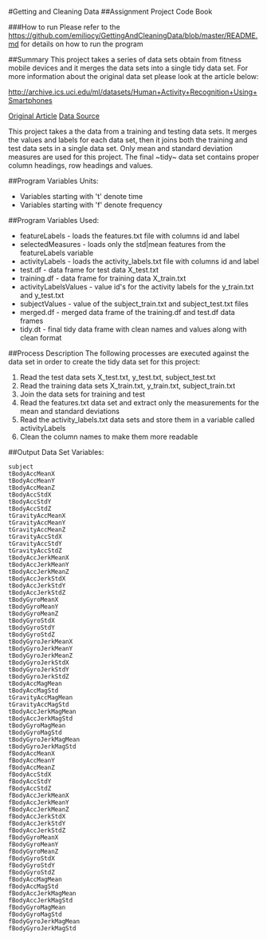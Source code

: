 #Getting and Cleaning Data
##Assignment Project Code Book 

###How to run
Please refer to the https://github.com/emiliocy/GettingAndCleaningData/blob/master/README.md for details on 
how to run the program

##Summary
This project takes a series of data sets obtain from fitness mobile devices and it merges the data sets into a single
tidy data set. For more information about the original data set please look at the article below:

http://archive.ics.uci.edu/ml/datasets/Human+Activity+Recognition+Using+Smartphones 

[Original Article](http://archive.ics.uci.edu/ml/datasets/Human+Activity+Recognition+Using+Smartphones)
[Data Source](https://d396qusza40orc.cloudfront.net/getdata%2Fprojectfiles%2FUCI%20HAR%20Dataset.zip) 

This project takes a the data from a training and testing data sets. It merges the values and labels for each data set, then it 
joins both the training and test data sets in a single data set. Only mean and standard deviation measures are used for this
project. The final ~tidy~ data set contains proper column headings, row headings and values.

##Program Variables Units:
* Variables starting with 't' denote time
* Variables starting with 'f' denote frequency 

##Program Variables Used:
* featureLabels - loads the features.txt file with columns id and label
* selectedMeasures - loads only the std|mean features from the featureLabels variable
* activityLabels - loads the activity_labels.txt file  with columns id and label
* test.df - data frame for test data X_test.txt
* training.df - data frame for training data X_train.txt
* activityLabelsValues - value id's for the activity labels for the y_train.txt and y_test.txt
* subjectValues - value of the subject_train.txt and subject_test.txt files
* merged.df - merged data frame of the training.df and test.df data frames
* tidy.dt - final tidy data frame with clean names and values along with clean format

##Process Description
The following processes are executed against the data set in order to create the tidy data set for this project:

1. Read the test data sets X_test.txt, y_test.txt, subject_test.txt
2. Read the training data sets X_train.txt, y_train.txt, subject_train.txt
3. Join the data sets for training and test
4. Read the features.txt data set and extract only the measurements for the mean and standard deviations
5. Read the activity_labels.txt data sets and store them in a variable called activityLabels
6. Clean the column names to make them more readable


##Output Data Set Variables:
~~~
subject	
tBodyAccMeanX	
tBodyAccMeanY	
tBodyAccMeanZ	
tBodyAccStdX	
tBodyAccStdY	
tBodyAccStdZ	
tGravityAccMeanX	
tGravityAccMeanY	
tGravityAccMeanZ	
tGravityAccStdX	
tGravityAccStdY	
tGravityAccStdZ	
tBodyAccJerkMeanX	
tBodyAccJerkMeanY	
tBodyAccJerkMeanZ	
tBodyAccJerkStdX	
tBodyAccJerkStdY	
tBodyAccJerkStdZ	
tBodyGyroMeanX	
tBodyGyroMeanY	
tBodyGyroMeanZ	
tBodyGyroStdX	
tBodyGyroStdY	
tBodyGyroStdZ	
tBodyGyroJerkMeanX	
tBodyGyroJerkMeanY	
tBodyGyroJerkMeanZ	
tBodyGyroJerkStdX	
tBodyGyroJerkStdY	
tBodyGyroJerkStdZ	
tBodyAccMagMean	
tBodyAccMagStd	
tGravityAccMagMean	
tGravityAccMagStd	
tBodyAccJerkMagMean	
tBodyAccJerkMagStd	
tBodyGyroMagMean	
tBodyGyroMagStd	
tBodyGyroJerkMagMean	
tBodyGyroJerkMagStd	
fBodyAccMeanX	
fBodyAccMeanY	
fBodyAccMeanZ	
fBodyAccStdX	
fBodyAccStdY	
fBodyAccStdZ	
fBodyAccJerkMeanX	
fBodyAccJerkMeanY	
fBodyAccJerkMeanZ	
fBodyAccJerkStdX	
fBodyAccJerkStdY	
fBodyAccJerkStdZ	
fBodyGyroMeanX	
fBodyGyroMeanY	
fBodyGyroMeanZ	
fBodyGyroStdX	
fBodyGyroStdY	
fBodyGyroStdZ	
fBodyAccMagMean	
fBodyAccMagStd	
fBodyAccJerkMagMean	
fBodyAccJerkMagStd	
fBodyGyroMagMean	
fBodyGyroMagStd	
fBodyGyroJerkMagMean	
fBodyGyroJerkMagStd
~~~
